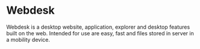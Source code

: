 # Webdesk
Webdesk is a desktop website, application, explorer and desktop features built on the web. Intended for use are easy, fast and files stored in server in a mobility device.
